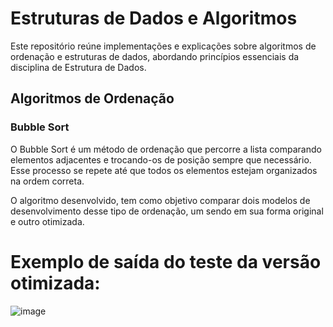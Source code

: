 # Estruturas de Dados e Algoritmos
Este repositório reúne implementações e explicações sobre algoritmos de ordenação e estruturas de dados, abordando princípios essenciais da disciplina de Estrutura de Dados.

## Algoritmos de Ordenação
### Bubble Sort
O Bubble Sort é um método de ordenação que percorre a lista comparando elementos adjacentes e trocando-os de posição sempre que necessário. Esse processo se repete até que todos os elementos estejam organizados na ordem correta.

O algoritmo desenvolvido, tem como objetivo comparar dois modelos de desenvolvimento desse tipo de ordenação, um sendo em sua forma original e outro otimizada.

# Exemplo de saída do teste da versão otimizada:

![image](https://github.com/user-attachments/assets/75477701-31d3-4d47-8a2e-0854038c2f72)
